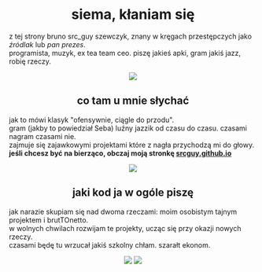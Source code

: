 <h1 align="center">siema, kłaniam się</h1>

<p>
  z tej strony bruno src_guy szewczyk, znany w kręgach przestępczych jako <i>źródlak</i> lub <i>pan prezes</i>.<br>
  programista, muzyk, ex tea team ceo. piszę jakieś apki, gram jakiś jazz, robię rzeczy.
</p>

<div align="center"> <img src="https://github-readme-stats.vercel.app/api/top-langs/?username=srcguy&theme=midnight-purple&show_icons=true&layout=compact"/> </div>

<h2 align="center">co tam u mnie słychać</h2>
<p>
  jak to mówi klasyk "ofensywnie, ciągle do przodu". <br>
  gram (jakby to powiedział Seba) luźny jazzik od czasu do czasu. czasami nagram czasami nie.<br>
  zajmuje się zajawkowymi projektami które z nagła przychodzą mi do głowy.<br>
  <b>jeśli chcesz być na bierząco, obczaj moją stronkę <a href="https://srcguy.github.io">srcguy.github.io</a></b><br>
  <div align="center"> <img src="https://github-readme-stats.vercel.app/api/pin/?username=srcguy&repo=srcguy.github.io&theme=midnight-purple"/> </div>
</p>

<h2 align="center">jaki kod ja w ogóle piszę</h2>
<p>
  jak narazie skupiam się nad dwoma rzeczami: moim osobistym tajnym projektem i brutTOnetto.<br>
  w wolnych chwilach rozwijam te projekty, ucząc się przy okazji nowych rzeczy.<br>
  czasami będę tu wrzucał jakiś szkolny chłam. szarałt ekonom.<br>
   <div align="center">
     <img src="https://github-readme-stats.vercel.app/api/pin/?username=srcguy&repo=tradelens&theme=midnight-purple"/> 
     <img src="https://github-readme-stats.vercel.app/api/pin/?username=srcguy&repo=multinote&theme=midnight-purple"/> 
   </div>
</p>
